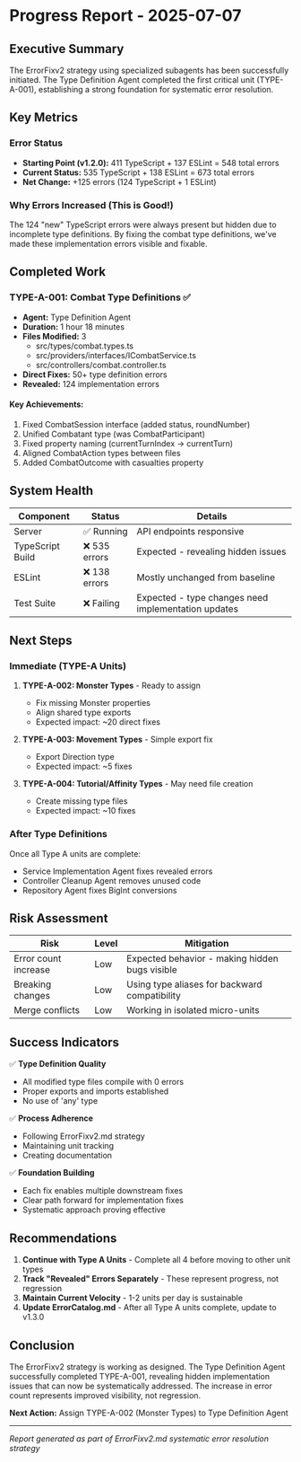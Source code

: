 # Progress Report - 2025-07-07

## Executive Summary

The ErrorFixv2 strategy using specialized subagents has been successfully initiated. The Type Definition Agent completed the first critical unit (TYPE-A-001), establishing a strong foundation for systematic error resolution.

## Key Metrics

### Error Status
- **Starting Point (v1.2.0):** 411 TypeScript + 137 ESLint = 548 total errors
- **Current Status:** 535 TypeScript + 138 ESLint = 673 total errors
- **Net Change:** +125 errors (124 TypeScript + 1 ESLint)

### Why Errors Increased (This is Good!)
The 124 "new" TypeScript errors were always present but hidden due to incomplete type definitions. By fixing the combat type definitions, we've made these implementation errors visible and fixable.

## Completed Work

### TYPE-A-001: Combat Type Definitions ✅
- **Agent:** Type Definition Agent
- **Duration:** 1 hour 18 minutes
- **Files Modified:** 3
  - src/types/combat.types.ts
  - src/providers/interfaces/ICombatService.ts
  - src/controllers/combat.controller.ts
- **Direct Fixes:** 50+ type definition errors
- **Revealed:** 124 implementation errors

#### Key Achievements:
1. Fixed CombatSession interface (added status, roundNumber)
2. Unified Combatant type (was CombatParticipant)
3. Fixed property naming (currentTurnIndex → currentTurn)
4. Aligned CombatAction types between files
5. Added CombatOutcome with casualties property

## System Health

| Component | Status | Details |
|-----------|--------|---------|
| Server | ✅ Running | API endpoints responsive |
| TypeScript Build | ❌ 535 errors | Expected - revealing hidden issues |
| ESLint | ❌ 138 errors | Mostly unchanged from baseline |
| Test Suite | ❌ Failing | Expected - type changes need implementation updates |

## Next Steps

### Immediate (TYPE-A Units)
1. **TYPE-A-002: Monster Types** - Ready to assign
   - Fix missing Monster properties
   - Align shared type exports
   - Expected impact: ~20 direct fixes

2. **TYPE-A-003: Movement Types** - Simple export fix
   - Export Direction type
   - Expected impact: ~5 fixes

3. **TYPE-A-004: Tutorial/Affinity Types** - May need file creation
   - Create missing type files
   - Expected impact: ~10 fixes

### After Type Definitions
Once all Type A units are complete:
- Service Implementation Agent fixes revealed errors
- Controller Cleanup Agent removes unused code
- Repository Agent fixes BigInt conversions

## Risk Assessment

| Risk | Level | Mitigation |
|------|-------|------------|
| Error count increase | Low | Expected behavior - making hidden bugs visible |
| Breaking changes | Low | Using type aliases for backward compatibility |
| Merge conflicts | Low | Working in isolated micro-units |

## Success Indicators

✅ **Type Definition Quality**
- All modified type files compile with 0 errors
- Proper exports and imports established
- No use of 'any' type

✅ **Process Adherence**
- Following ErrorFixv2.md strategy
- Maintaining unit tracking
- Creating documentation

✅ **Foundation Building**
- Each fix enables multiple downstream fixes
- Clear path forward for implementation fixes
- Systematic approach proving effective

## Recommendations

1. **Continue with Type A Units** - Complete all 4 before moving to other unit types
2. **Track "Revealed" Errors Separately** - These represent progress, not regression
3. **Maintain Current Velocity** - 1-2 units per day is sustainable
4. **Update ErrorCatalog.md** - After all Type A units complete, update to v1.3.0

## Conclusion

The ErrorFixv2 strategy is working as designed. The Type Definition Agent successfully completed TYPE-A-001, revealing hidden implementation issues that can now be systematically addressed. The increase in error count represents improved visibility, not regression.

**Next Action:** Assign TYPE-A-002 (Monster Types) to Type Definition Agent

---
*Report generated as part of ErrorFixv2.md systematic error resolution strategy*